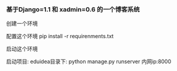
### 基于Django=1.1 和 xadmin=0.6 的一个博客系统


创建一个环境

配置这个环境  pip install -r requirenments.txt

启动这个环境

启动项目: eduidea目录下: python manage.py runserver 内网ip:8000